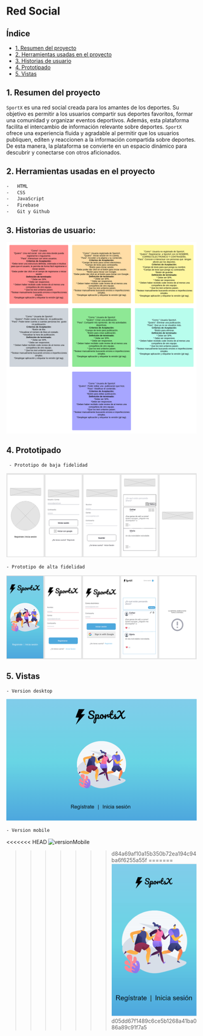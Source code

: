 
# Red Social

## Índice

-   [1. Resumen del proyecto](#1-resumen-del-proyecto)
-   [2. Herramientas usadas en el proyecto](#2-Herramientas-usadas-en-el-proyecto)
-   [3. Historias de usuario](#3-historias-de-usuario)
-   [4. Prototipado](#4-prototipado)
-   [5. Vistas](#5-vistas)

## 1. Resumen del proyecto

`SportX` es una red social creada para los amantes de los deportes. Su objetivo es permitir a los usuarios compartir sus deportes favoritos, formar una comunidad y organizar eventos deportivos. Además, esta plataforma facilita el intercambio de información relevante sobre deportes. `SportX` ofrece una experiencia fluida y agradable al permitir que los usuarios publiquen, editen y reaccionen a la información compartida sobre deportes. De esta manera, la plataforma se convierte en un espacio dinámico para descubrir y conectarse con otros aficionados.

## 2. Herramientas usadas en el proyecto

```sh
-   HTML
-   CSS
-   JavaScript
-   Firebase
-   Git y Github
```

## 3. Historias de usuario:

![historiasDeUsuario](HU.png)

## 4. Prototipado

```sh
 - Prototipo de baja fidelidad
```

![prototipoBajaFidelidad](PBF.png)

```sh
- Prototipo de alta fidelidad

```

![prototipoAltaFidelidad](PAF.png)

## 5. Vistas

```sh
- Version desktop

```

![versionDesktop](VERSIOND.png)

```sh
- Version mobile

```

<<<<<<< HEAD
![versionMobile](VMR.png)
>>>>>>> d84a69af10a15b350b72ea194c94ba6f6255a55f
=======
![versionMobile](VERSIONM.png)
>>>>>>> d05dd67f1489c6ce5b1268a41ba086a89c91f7a5
